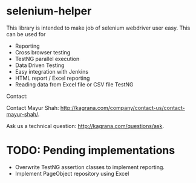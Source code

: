 selenium-helper
===============

This library is intended to make job of selenium webdriver user easy. This can be used for

- Reporting
- Cross browser testing
- TestNG parallel execution
- Data Driven Testing
- Easy integration with Jenkins
- HTML report / Excel reporting
- Reading data from Excel file or CSV file TestNG

Contact:

Contact Mayur Shah: http://kagrana.com/company/contact-us/contact-mayur-shah/.

Ask us a technical question: http://kagrana.com/questions/ask.

TODO: Pending implementations
=============================
* Overwrite TestNG assertion classes to implement reporting. 
* Implement PageObject repository using Excel
